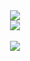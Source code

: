 
<div align = center>
<img src="./HUST.png  height="300" />
</div>

<div align="center">
  <img src="https://nuyoahwjl.github.io/img/coding.gif" />
</div>

<br>

<div align="center">
  <img src="https://img.shields.io/github/languages/code-size/Nuyoahwjl/HUST-CS?logo=visualstudiocode&style=for-the-badge" />
</div>
